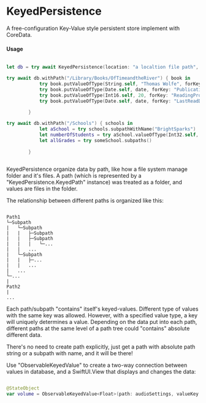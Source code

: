 # KeyedPersistence

A free-configuration Key-Value style persistent store implement with CoreData.


#### Usage


```swift

let db = try await KeyedPersistence(location: "a localtion file path", storeType: .sqlite)

try await db.withPath("/Library/Books/OfTimeandtheRiver") { book in
            try book.putValueOfType(String.self, "Thomas Wolfe", forKey: "Author")
            try book.putValueOfType(Date.self, date, forKey: "PublicationDate")
            try book.putValueOfType(Int16.self, 20, forKey: "ReadingProgress")
            try book.putValueOfType(Date.self, date, forKey: "LastReadDate")
            
        }

try await db.withPath("/Schools") { schools in
            let aSchool = try schools.subpathWithName("BrightSparks")
            let numberOfStudents = try aSchool.valueOfType(Int32.self, forKey: "StudentsCount")
            let allGrades = try someSchool.subpaths()
            
        }
        
```


KeyedPersistence organize data by path, like how a file system manage folder and it's files. 
A path (which is represented by a "KeyedPersistence.KeyedPath" instance) was treated as a folder, and values are files in the folder.

The relationship between different paths is organized like this:
```

Path1
└─Subpath
|   └─Subpath
|   |   ├─Subpath
|   |   ├─Subpath
|   |   |   └─...
|   |   ...
|   └─Subpath
|   |   ├─...
|   |   ...
|   ...
└─...
|
Path2
|
...

```


Each path/subpath "contains" itself's keyed-values. Different type of values with the same key was allowed.
However, with a specified value type, a key will uniquely determines a value.
Depending on the data put into each path, different paths at the same level of a path tree could "contains" absolute different data. 


There's no need to create path explicitly, just get a path with absolute path string or a subpath with name, and it will be there!


Use "ObservableKeyedValue<T>" to create a two-way connection between values in database, and a SwiftUI.View that displays and changes the data:


```swift

@StateObject
var volume = ObservableKeyedValue<Float>(path: audioSettings, valueKey: "Volume", initialValue: 0.0)

```

